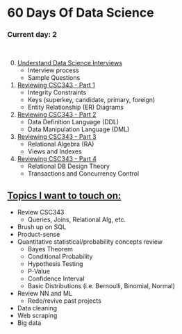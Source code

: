 # 60 Days Of Data Science

### **Current day:** 2
</br>

0. [Understand Data Science Interviews](./Days/Day0.md)
   * Interview process
   * Sample Questions 
1. [Reviewing CSC343 - Part 1](./Days/Day1.md)
   * Integrity Constraints
   * Keys (superkey, candidate, primary, foreign)
   * Entity Relationship (ER) Diagrams
2. [Reviewing CSC343 - Part 2](./Days/Day2.md)
   * Data Definition Language (DDL)
   * Data Manipulation Language (DML)
3. [Reviewing CSC343 - Part 3](./Days/Day3.md)
   * Relational Algebra (RA)
   * Views and Indexes
4. [Reviewing CSC343 - Part 4](./Days/Day4.md)
   * Relational DB Design Theory
   * Transactions and Concurrency Control

## <u>**Topics I want to touch on:**</u>
* Review CSC343
  * Queries, Joins, Relational Alg, etc.
* Brush up on SQL
* Product-sense
* Quantitative statistical/probability concepts review
  * Bayes Theorem 
  * Conditional Probability
  * Hypothesis Testing
  * P-Value
  * Confidence Interval
  * Basic Distributions (i.e. Bernoulli, Binomial, Normal)
* Review NN and ML
  * Redo/revive past projects
* Data cleaning
* Web scraping
* Big data
